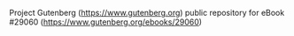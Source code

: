 Project Gutenberg (https://www.gutenberg.org) public repository for eBook #29060 (https://www.gutenberg.org/ebooks/29060)
